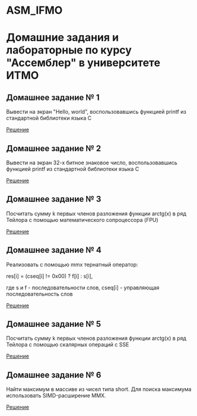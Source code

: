 # ASM_IFMO

# Домашние задания и лабораторные по курсу "Ассемблер" в университете ИТМО

## Домашнее задание № 1
Вывести на экран "Hello, world", воспользовавшись функцией printf из стандартной библиотеки языка C

[Решение](test.asm)

## Домашнее задание № 2
Вывести на экран 32-х битное знаковое число, воспользовавшись функцией printf из стандартной библиотеки языка C

[Решение](print_number.asm)

## Домашнее задание № 3
Посчитать сумму k первых членов разложения функции arctg(x) в ряд Тейлора с помощью математического сопроцессора (FPU)

[Решение](arctan.asm)

## Домашнее задание № 4
Реализовать с помощью mmx тернатный оператор:

res[i] = (cseq[i] != 0x00) ? f[i] : s[i],

где s и f - последовательности слов, cseq[i] - управляющая последовательность слов

[Решение](mmx_ternary.asm)

## Домашнее задание № 5
Посчитать сумму k первых членов разложения функции arctg(x) в ряд Тейлора с помощью скалярных операций с SSE

[Решение](arctan_scalar.asm)

## Домашнее задание № 6
Найти максимум в массиве из чисел типа short. Для поиска максимума использовать SIMD-расширение MMX.

[Решение](max_short.asm)
